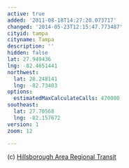 ```yaml
---
active: true
added: '2011-08-18T14:27:20.073717'
changed: '2014-05-23T12:15:47.773487'
cityid: tampa
cityname: Tampa
description: ''
hidden: false
lat: 27.949436
lng: -82.4651441
northwest:
  lat: 28.248141
  lng: -82.73403
options:
  estimatedMaxCalculateCalls: 470000
southeast:
  lat: 27.70568
  lng: -82.157672
version: 1
zoom: 12

---
```


(c) [Hillsborough Area Regional Transit](http://www.gohart.org/)
